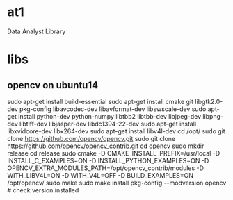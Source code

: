 # at1
Data Analyst Library

# libs
## opencv on ubuntu14
sudo apt-get install build-essential
sudo apt-get install cmake git libgtk2.0-dev pkg-config libavcodec-dev libavformat-dev libswscale-dev
sudo apt-get install python-dev python-numpy libtbb2 libtbb-dev libjpeg-dev libpng-dev libtiff-dev libjasper-dev libdc1394-22-dev
sudo apt-get install libxvidcore-dev libx264-dev
sudo apt-get install libv4l-dev
cd /opt/
sudo git clone https://github.com/opencv/opencv.git
sudo git clone https://github.com/opencv/opencv_contrib.git
cd opencv
sudo mkdir release
cd release
sudo cmake -D CMAKE_INSTALL_PREFIX=/usr/local -D INSTALL_C_EXAMPLES=ON -D INSTALL_PYTHON_EXAMPLES=ON -D OPENCV_EXTRA_MODULES_PATH=/opt/opencv_contrib/modules -D WITH_LIBV4L=ON -D WITH_V4L=OFF -D BUILD_EXAMPLES=ON /opt/opencv/
sudo make
sudo make install
pkg-config --modversion opencv # check version installed
